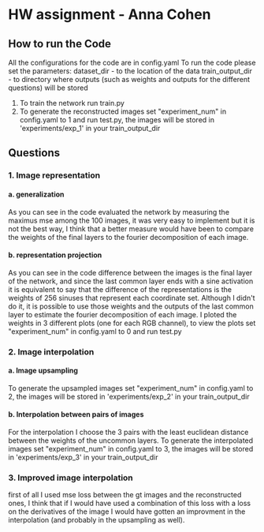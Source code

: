 # HW assignment - Anna Cohen
## How to run the Code
All the configurations for the code are in config.yaml
To run the code please set the parameters:
dataset_dir - to the location of the data
train_output_dir - to directory where outputs (such as weights and outputs for the different questions) will be stored

1. To train the network run train.py
2. To generate the reconstructed images set "experiment_num" in config.yaml to 1 and run test.py, 
   the images will be stored in 'experiments/exp_1' in your train_output_dir 

## Questions
### 1. Image representation
#### a. generalization
As you can see in the code evaluated the network by measuring the maximus mse among the 100 images, 
it was very easy to implement but it is not the best way,
I think that a better measure would have been to compare the weights of the final layers to the fourier decomposition of each image.

#### b. representation projection 
As you can see in the code difference between the images is the final layer of the network, and since the last common
layer ends with a sine activation it is equivalent to say that the difference of the representations is the weights of 
256 sinuses that represent each coordinate set. Although I didn't do it, it is possible to use those weights and the 
outputs of the last common layer to estimate the fourier decomposition of each image.
I ploted the weights in 3 different plots (one for each RGB channel), 
to view the plots set "experiment_num" in config.yaml to 0 and run test.py

### 2. Image interpolation
#### a. Image upsampling
To generate the upsampled images set "experiment_num" in config.yaml to 2, 
the images will be stored in 'experiments/exp_2' in your train_output_dir

#### b. Interpolation between pairs of images
For the interpolation I choose the 3 pairs with the least euclidean distance between the weights of the uncommon layers.
To generate the interpolated images set "experiment_num" in config.yaml to 3,
the images will be stored in 'experiments/exp_3' in your train_output_dir

### 3. Improved image interpolation 
first of all I used mse loss between the gt images and the reconstructed ones,
I think that if I would have used a combination of this loss with a loss on the derivatives of the image I would have gotten
an improvment in the interpolation (and probably in the upsampling as well). 
 
